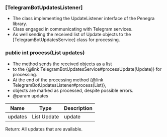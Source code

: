 ### [TelegramBotUpdatesListener]

*  The class implementing the UpdateListener interface of
   the Penegra library.
* Class engaged in communicating with
  Telegram services.
* As well sending the received list of  Update objects to the  [TelegramBotUpdatesService]
  class for processing.

### public int process(List<Update> updates)

* The method sends the received objects as a list
* to the {@link TelegramBotUpdatesService#processUpdate(Update)} for processing.
* At the end of the processing method {@link TelegramBotUpdatesListener#process(List)},
* objects are marked as processed, despite possible errors.
* @param updates

| Name    | Type        | Description |
|---------|-------------|------------|
|updates | List Update | update     |
Return: All updates that are available.



  
